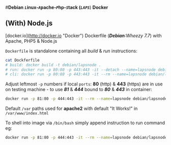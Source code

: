 #__Debian__ __*``L``*__inux-__*``A``*__pache-__*``P``*__hp-__*``S``*__tack (__*``LAPS``*__) __Docker__
## (With) Node.js
[docker.io](http://docker.io \"Docker\") Dockerfile (_**Debian**:Wheezy 7.7_) with Apache, PHP5 & Node.js

``Dockerfile`` is standalone containing all _build_ & _run_ instructions:
```sh
cat Dockferfile
# build: docker build -t debian/lapsnode .
# run: docker run -p 80:80 -p 443:443 -it --detach --name=lapsnode debian/lapsnode
# cli: docker run -p 80:80 -p 443:443 -it --rm --name=lapsnode debian/lapsnode
```
Adjust leftmost ``-p`` numbers if local ``ports``: **80** (http) & **443** (https) are in use on testing machine - to use **_81_** & **_444_** bound to __*80*__ & __*443*__ in container:
```sh
docker run -p 81:80 -p 444:443 -it --rm --name=lapsnode debian/lapsnode
```
Default ``/var`` paths used for __apache2__ with default "It Works!" in ``/var/www/index.html`` 

To shell into image via ``/bin/bash`` simply append instruction to run command eg: 
```sh
docker run -p 81:80 -p 444:443 -it --rm --name=lapsnode debian/lapsnode /bin/bash
```
